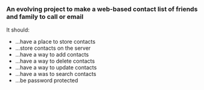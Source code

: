 ### An evolving project to make a web-based contact list of friends and family to call or email

It should:
* ...have a place to store contacts
* ...store contacts on the server
* ...have a way to add contacts
* ...have a way to delete contacts
* ...have a way to update contacts
* ...have a was to search contacts
* ...be password protected
